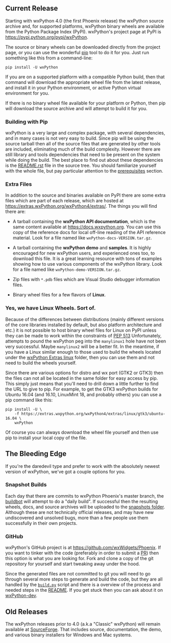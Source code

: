 <!--
.. title: wxPython Downloads
.. slug: downloads
.. date: 2017-07-14 21:11:22 UTC
.. tags: 
.. category: 
.. link: 
.. description: 
.. type: text
-->

## Current Release

Starting with wxPython 4.0 (the first Phoenix release) the wxPython source
archive and, for supported platforms, wxPython binary wheels are available
from the Python Package Index (PyPI). wxPython's project page at PyPI is
<https://pypi.python.org/pypi/wxPython>.

The source or binary wheels can be downloaded directly from the project
page, or you can use the wonderful [pip](https://pip.pypa.io/en/stable/)
tool to do it for you.  Just run something like this from a command-line:

```
pip install -U wxPython
```

If you are on a supported platform with a compatible Python build, then
that command will download the appropriate wheel file from the latest
release, and install it in your Python environment, or active Python
virtual environment for you.

If there is no binary wheel file available for your platform or Python,
then pip will download the source archive and will attempt to build it for
you.

### Building with Pip

wxPython is a very large and complex package, with several dependencies,
and in many cases is not very easy to build. Since pip will be using the
source tarball then all of the source files that are generated by other
tools are included, eliminating much of the build complexity. However there
are still library and tools dependencies that need to be present on the
system while doing the build.  The best place to find out about these
dependencies is the
[README.rst](https://github.com/wxWidgets/Phoenix/blob/master/README.rst)
file in the source tree. You should familiarize yourself with the whole
file, but pay particular attention to the 
[prerequisites](https://github.com/wxWidgets/Phoenix/blob/master/README.rst#prerequisites) 
section.


### Extra Files

In addition to the source and binaries available on PyPI there are some
extra files which are part of each release, which are hosted at 
<https://extras.wxPython.org/wxPython4/extras/>. 
The things you will find there are:

* A tarball containing the **wxPython API documentation**, which is the
same content available at <https://docs.wxpython.org>. You can use this
copy of the reference docs for local off-line reading of the API reference
material.  Look for a file named like `wxPython-docs-VERSION.tar.gz`.

* A tarball containing the **wxPython demo** and **samples**. It is highly
encouraged for new wxPython users, and experienced ones too, to download
this file. It is a great learning resource with tons of examples showing
how to use various components of the wxPython library. Look for a file
named like `wxPython-demo-VERSION.tar.gz`.

* Zip files with `*.pdb` files which are Visual Studio debugger information files. 

* Binary wheel files for a few flavors of **Linux**. 


### Yes, we have Linux Wheels. Sort of.

Because of the differences between distributions (mainly different versions
of the core libraries installed by default, but also platform architecture
and etc.) it is not possible to host binary wheel files for Linux on PyPI
unless they can be made to work within the constraints of 
[PEP 513](https://www.python.org/dev/peps/pep-0513/) Unfortunately, attempts to
pound the wxPython peg into the `manylinux1` hole have not been very
successful. Maybe `manylinux2` will be a better fit. In the meantime, if you
have a Linux similar enough to those used to build the wheels located under the 
[wxPython Extras linux](https://extras.wxpython.org/wxPython4/extras/linux/) 
folder, then you can use them and not need to build the wheels yourself.

Since there are various options for distro and wx port (GTK2 or GTK3) then
the files can not all be located in the same folder for easy access by pip.
This simply just means that you'll need to drill down a little further to
find the URL to give to pip.  For example, to get the GTK3 wxPython builds
for Ubuntu 16.04 (and 16.10, LinuxMint 18, and probably others) you can use
a pip command like this:

```
pip install -U \
    -f https://extras.wxpython.org/wxPython4/extras/linux/gtk3/ubuntu-16.04 \
    wxPython
```

Of course you can always download the wheel file yourself and then use pip
to install your local copy of the file.



## The Bleeding Edge

If you're the daredevil type and prefer to work with the absolutely newest
version of wxPython, we've got a couple options for you.


### Snapshot Builds

Each day that there are commits to wxPython Phoenix's master branch, the
[buildbot](http://buildbot.wxpython.org/) will attempt to do a "daily
build". If successful then the resulting wheels, docs, and source archives
will be uploaded to the 
[snapshots folder](https://wxpython.org/Phoenix/snapshot-builds/). 
Although these are not technically official releases, and may have new 
undiscovered and unsolved bugs, more than a few people use them 
successfully in their own projects.


### GitHub

wxPython's GitHub project is at <https://github.com/wxWidgets/Phoenix>. If
you want to tinker with the code (preferably in order to submit a
[PR](https://github.com/wxWidgets/Phoenix/pulls)) then this option is what
you are looking for. Fork and clone a copy of the git repository for
yourself and start tweaking away under the hood.

Since the generated files are not committed to git you will need to go
through several more steps to generate and build the code, but they are all
handled by the
[`build.py`](https://github.com/wxWidgets/Phoenix/blob/master/build.py)
script and there is a overview of the process and needed steps in the
[README](https://github.com/wxWidgets/Phoenix/blob/master/README.rst). If
you get stuck then you can ask about it on 
[wxPython-dev](https://groups.google.com/forum/#!forum/wxpython-dev).



## Old Releases

The wxPython releases prior to 4.0 (a.k.a "Classic" wxPython) will remain
available at
[SourceForge](https://sourceforge.net/projects/wxpython/files/wxPython/).
That includes source, documentation, the demo, and various binary
installers for Windows and Mac systems.


